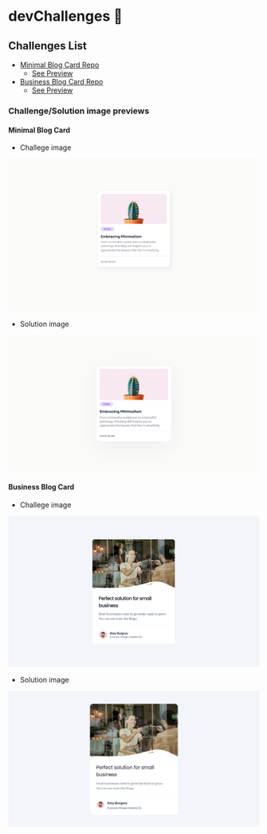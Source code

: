 # devChallenges 🫣

## Challenges List

- [Minimal Blog Card Repo](https://github.com/Grego14/devChallenges/tree/main/minimal_blog_card)
    - [See Preview](https://grego14.github.io/devChallenges/minimal_blog_card/)
- [Business Blog Card Repo](https://github.com/Grego14/devChallenges/tree/main/business_blog_card)
    - [See Preview](https://grego14.github.io/devChallenges/business_blog_card/)

### Challenge/Solution image previews

#### Minimal Blog Card

- Challege image

![Minimal Blog Card challenge image](./minimal_blog_card/preview/challenge.png)

- Solution image

![Minimal Blog Card challenge solution image](./minimal_blog_card/preview/solution.png)

#### Business Blog Card

- Challege image

![Business Blog Card challenge image](./business_blog_card/preview/challenge.png)

- Solution image

![Business Blog Card challenge solution image](./business_blog_card/preview/solution.png)
